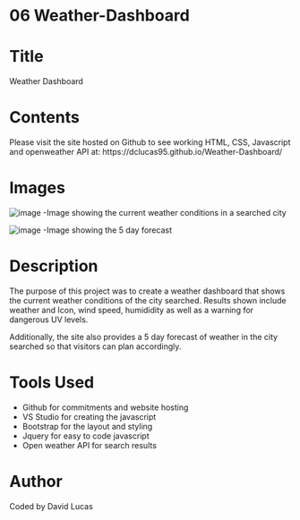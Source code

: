 # 06 Weather-Dashboard

# Title
<p>Weather Dashboard</p>

# Contents
<p>Please visit the site hosted on Github to see working HTML, CSS, Javascript and openweather API at: 
https://dclucas95.github.io/Weather-Dashboard/</p>


# Images

![image](https://user-images.githubusercontent.com/69066157/93989153-e841bf00-fdcc-11ea-91ed-17c0278c5f32.png)
-Image showing the current weather conditions in a searched city

![image](https://user-images.githubusercontent.com/69066157/93989218-f98acb80-fdcc-11ea-859b-defabe0bc078.png)
-Image showing the 5 day forecast


# Description
<p>The purpose of this project was to create a weather dashboard that shows the current weather conditions of the city searched. Results shown include weather and Icon, wind speed, humididity as well as a warning for dangerous UV levels. 
</p>

<p>Additionally, the site also provides a 5 day forecast of weather in the city searched so that visitors can plan accordingly.</p>


# Tools Used
<ul>
<li>Github for commitments and website hosting </li>
<li>VS Studio for creating the javascript </li>
<li>Bootstrap for the layout and styling </li>
<li>Jquery for easy to code javascript </li>
<li>Open weather API for search results </li>
</ul>

# Author
<p>Coded by David Lucas</p>